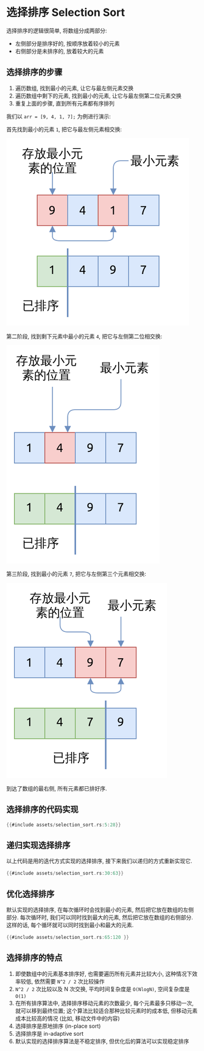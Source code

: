 # 选择排序 Selection Sort

选择排序的逻辑很简单, 将数组分成两部分:

- 左侧部分是排序好的, 按顺序放着较小的元素
- 右侧部分是未排序的, 放着较大的元素

## 选择排序的步骤

1. 遍历数组, 找到最小的元素, 让它与最左侧元素交换
2. 遍历数组中剩下的元素, 找到最小的元素, 让它与最左侧第二位元素交换
3. 重复上面的步骤, 直到所有元素都有序排列

我们以 `arr = [9, 4, 1, 7];` 为例进行演示:

首先找到最小的元素 `1`, 把它与最左侧元素相交换:

![selection sort pass 1](assets/selection-sort-pass1.svg)

第二阶段, 找到剩下元素中最小的元素 `4`, 把它与左侧第二位相交换:

![selection sort pass 2](assets/selection-sort-pass2.svg)

第三阶段, 找到最小的元素 `7`, 把它与左侧第三个元素相交换:

![selection sort pass 3](assets/selection-sort-pass3.svg)

到达了数组的最右侧, 所有元素都已排好序.

## 选择排序的代码实现

```rust
{{#include assets/selection_sort.rs:5:28}}
```

## 递归实现选择排序

以上代码是用的迭代方式实现的选择排序, 接下来我们以递归的方式重新实现它.

```rust
{{#include assets/selection_sort.rs:30:63}}
```

## 优化选择排序

默认实现的选择排序, 在每次循环时会找到最小的元素, 然后把它放在数组的左侧部分.
每次循环时, 我们可以同时找到最大的元素, 然后把它放在数组的右侧部分. 这样的话, 每个循环就可以同时找到最小和最大的元素.

```rust
{{#include assets/selection_sort.rs:65:120 }}
```

## 选择排序的特点

1. 即使数组中的元素基本排序好, 也需要遍历所有元素并比较大小, 这种情况下效率较低, 依然需要 `N^2 / 2` 次比较操作
2. `N^2 / 2` 次比较以及 N 次交换, 平均时间复杂度是 `O(NlogN)`, 空间复杂度是 `O(1)`
3. 在所有排序算法中, 选择排序移动元素的次数最少, 每个元素最多只移动一次, 就可以移到最终位置;
   这个算法比较适合那种比较元素时的成本低, 但移动元素成本比较高的情况 (比如, 移动文件中的内容)
4. 选择排序是原地排序 (in-place sort)
5. 选择排序是 in-adaptive sort
6. 默认实现的选择排序算法是不稳定排序, 但优化后的算法可以实现稳定排序